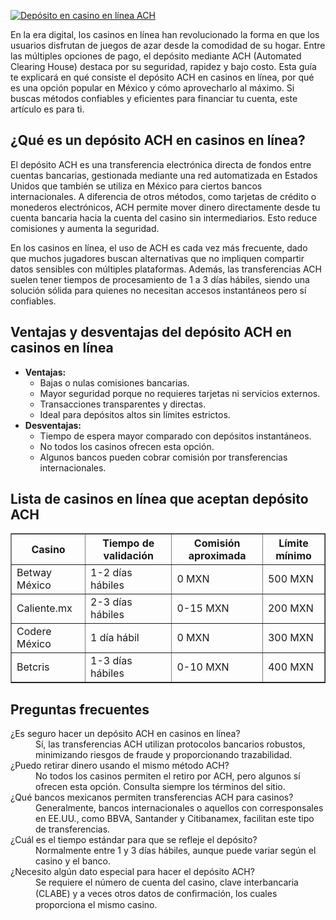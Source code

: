 [![Depósito en casino en línea ACH](https://123-caf.pages.dev/gitsignup.png)](https://vrmoo.ru/Bt82HjjY)

<p>En la era digital, los casinos en línea han revolucionado la forma en que los usuarios disfrutan de juegos de azar desde la comodidad de su hogar. Entre las múltiples opciones de pago, el depósito mediante ACH (Automated Clearing House) destaca por su seguridad, rapidez y bajo costo. Esta guía te explicará en qué consiste el depósito ACH en casinos en línea, por qué es una opción popular en México y cómo aprovecharlo al máximo. Si buscas métodos confiables y eficientes para financiar tu cuenta, este artículo es para ti.</p>  <h2>¿Qué es un depósito ACH en casinos en línea?</h2> <p>El depósito ACH es una transferencia electrónica directa de fondos entre cuentas bancarias, gestionada mediante una red automatizada en Estados Unidos que también se utiliza en México para ciertos bancos internacionales. A diferencia de otros métodos, como tarjetas de crédito o monederos electrónicos, ACH permite mover dinero directamente desde tu cuenta bancaria hacia la cuenta del casino sin intermediarios. Esto reduce comisiones y aumenta la seguridad.</p> <p>En los casinos en línea, el uso de ACH es cada vez más frecuente, dado que muchos jugadores buscan alternativas que no impliquen compartir datos sensibles con múltiples plataformas. Además, las transferencias ACH suelen tener tiempos de procesamiento de 1 a 3 días hábiles, siendo una solución sólida para quienes no necesitan accesos instantáneos pero sí confiables.</p>  <h2>Ventajas y desventajas del depósito ACH en casinos en línea</h2> <ul>   <li><strong>Ventajas:</strong>     <ul>       <li>Bajas o nulas comisiones bancarias.</li>       <li>Mayor seguridad porque no requieres tarjetas ni servicios externos.</li>       <li>Transacciones transparentes y directas.</li>       <li>Ideal para depósitos altos sin límites estrictos.</li>     </ul>   </li>   <li><strong>Desventajas:</strong>     <ul>       <li>Tiempo de espera mayor comparado con depósitos instantáneos.</li>       <li>No todos los casinos ofrecen esta opción.</li>       <li>Algunos bancos pueden cobrar comisión por transferencias internacionales.</li>     </ul>   </li> </ul>  <h2>Lista de casinos en línea que aceptan depósito ACH</h2> <table border="1" cellpadding="6" cellspacing="0" style="border-collapse: collapse; width: 100%;">   <thead>     <tr>       <th>Casino</th>       <th>Tiempo de validación</th>       <th>Comisión aproximada</th>       <th>Límite mínimo</th>     </tr>   </thead>   <tbody>     <tr>       <td>Betway México</td>       <td>1-2 días hábiles</td>       <td>0 MXN</td>       <td>500 MXN</td>     </tr>     <tr>       <td>Caliente.mx</td>       <td>2-3 días hábiles</td>       <td>0-15 MXN</td>       <td>200 MXN</td>     </tr>     <tr>       <td>Codere México</td>       <td>1 día hábil</td>       <td>0 MXN</td>       <td>300 MXN</td>     </tr>     <tr>       <td>Betcris</td>       <td>1-3 días hábiles</td>       <td>0-10 MXN</td>       <td>400 MXN</td>     </tr>   </tbody> </table>  <h2>Preguntas frecuentes</h2> <dl>   <dt>¿Es seguro hacer un depósito ACH en casinos en línea?</dt>   <dd>Sí, las transferencias ACH utilizan protocolos bancarios robustos, minimizando riesgos de fraude y proporcionando trazabilidad.</dd>    <dt>¿Puedo retirar dinero usando el mismo método ACH?</dt>   <dd>No todos los casinos permiten el retiro por ACH, pero algunos sí ofrecen esta opción. Consulta siempre los términos del sitio.</dd>    <dt>¿Qué bancos mexicanos permiten transferencias ACH para casinos?</dt>   <dd>Generalmente, bancos internacionales o aquellos con corresponsales en EE.UU., como BBVA, Santander y Citibanamex, facilitan este tipo de transferencias.</dd>    <dt>¿Cuál es el tiempo estándar para que se refleje el depósito?</dt>   <dd>Normalmente entre 1 y 3 días hábiles, aunque puede variar según el casino y el banco.</dd>    <dt>¿Necesito algún dato especial para hacer el depósito ACH?</dt>   <dd>Se requiere el número de cuenta del casino, clave interbancaria (CLABE) y a veces otros datos de conﬁrmación, los cuales proporciona el mismo casino.</dd> </dl>